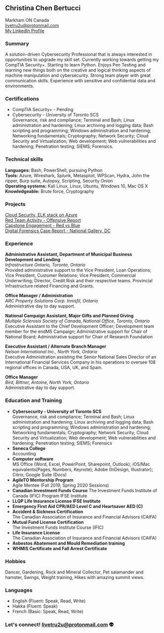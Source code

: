 ## Christina Chen Bertucci
Markham ON Canada  
livetru2u@protonmail.com  
[My LinkedIn Profile](https://linkedin.com/in/christinachenbertucci)


### Summary

A solution-driven Cybersecurity Professional that is always interested in opportunities to upgrade my skill set. Currently working towards getting my CompTIA Security+. Starting to learn Python. Enjoys Pen Testing and learning new things both on the creative and logical thinking aspects of machine manipulation and cybersecurity. Strong team player with great communication skills. Experience with sensitive and confidential data and environments.

### Certifications

* CompTIA Security+  - Pending  
* Cybersecurity - University of Toronto SCS   
Governance, risk and compliance; Terminal and Bash; Linux administration and hardening; Linux archiving and logging data; Bash scripting and programming; Windows administration and hardening; Networking fundamentals; Cryptography; Network Security; Cloud Security and Virtualization; Web development; Web vulnerabilities and hardening; Penetration testing; SIEMS; Forensics.

### Technical skills

**Languages:**  		Bash, PowerShell, pursuing Python  
**Tools:** 			Azure, Wireshark, Splunk, Metasploit, WPScan, Hydra, John the ripper, Burp suite, Autopsy, Scripting, Security Onion   
**Operating systems:** 	Kali Linux, Linux, Ubuntu, Windows 10, Mac OS X  
**Knowledgeable:** 	Brute force, Cryptography  

### Projects 

[Cloud Security, ELK stack on Azure](https://github.com/livetru2u/cloud-security-elk-stack-on-azure)  
[Red Team Activity - Offensive Report](https://github.com/livetru2u/red-team-activity-24)  
[Capstone Engagement - Red vs Blue](https://github.com/livetru2u/capstone-engagement/blob/main/Capstone%20Engagement%20-%20Chrisitna%20Chen.pdf)  
[Digital Forensics Case Report - National Gallery, DC](https://github.com/livetru2u/case-report-national-gallery-DC/blob/main/Case%20Report%20National%20Gallery%20DC.pdf)  

### Experience 

**Administrative Assistant, Department of Municipal Business Development and Lending**  
*Infrastructure Ontario, Toronto, Ontario*                                                                
Provided administrative support to the Vice President, Loan Operations; Vice President, Customer Relations; Vice President, Commercial Underwriting; Director, Credit Risk and their respective teams. Provincial Infrastructure related Financing and Grants. 

**Office Manager / Administration**  					                                         
*ARC Property Solutions Corp. Innisfil, Ontario*  
Administrative day to day support. 

**National Campaign Assistant, Major Gifts and Planned Giving**  
*Multiple Sclerosis Society of Canada, National Office, Toronto, Ontario*  
Executive Assistant to the Chief Development Officer; Development team member for the endMS Campaign; Administrative support for Chair of National Board; Administrative support for Chair of Research Foundation

**Executive Assistant / Alternate Branch Manager**  				                        
*Nelson International Inc., North York, Ontario*  
Executive Administration assisting the Senior National Sales Director of an International Financial Services Company in his operations to oversee 108 regional offices in Canada, USA, UK, and Spain.

**Office Manager** 									            
*Bird, Bittner, Antoine, North York, Ontario*  
Administrative day to day support. 

### Education and Training

* **Cybersecurity - University of Toronto SCS**  
Governance, risk and compliance; Terminal and Bash; Linux administration and hardening; Linux archiving and logging data; Bash scripting and programming; Windows administration and hardening; Networking fundamentals; Cryptography; Network Security; Cloud Security and Virtualization; Web development; Web vulnerabilities and hardening; Penetration testing; SIEMS; Forensics 
* **Seneca College**  
Accounting
* **Computer software**  
MS Office (Word, Excel, PowerPoint, Sharepoint, Outlook); iOS/Mac equivalents(Pages, Numbers, Keynote); Adobe (InDesign, Illustrator); Citrix; Google Suite (Docs)   
* **AgileTO Mentorship Program**  
Agile Mentee (Fall 2019, Spring 2020 Sessions)  
* **Canadian Investment Funds Course** 
The Investment Funds Institute of Canada (IFIC) Program IFSE Institute  
* **LLQP Life Insurance License IFSE Institute**  
* **Emergency First Aid CPR/AED Level C and Heartsaver AED (C)**  
* **Accident & Sickness Certification**  
The Canadian Association of Insurance and Financial Advisors (CAIFA)  
* **Mutual Fund License Certification**  
The Investment Funds Institute Course (IFIC)  
* **Life Insurance License**  
The Canadian Association of Insurance and Financial Advisors (CAIFA)  
* **Asbestos Abatement and Mould Remediation training**  
* **WHMIS Certificate and Fall Arrest Certificate**  

### Hobbies

Dancer, Gardening, Rock and Mineral Collector, Pet salamander and hamster, Swings, Weight training, Hikes with amazing summit views.

### Languages

* English (Fluent: Speak, Read, Write) 
* Hakka (Fluent: Speak)
* French (Basic: Speak, Read, Write)  

### Let's connect! livetru2u@protonmail.com :alien:
